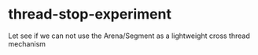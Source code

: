 # thread-stop-experiment
Let see if we can not use the Arena/Segment as a lightweight cross thread mechanism
